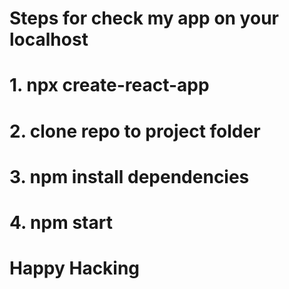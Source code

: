# Steps for check my app on your localhost

# 1. npx create-react-app

# 2. clone repo to project folder

# 3. npm install dependencies

# 4. npm start

# Happy Hacking

